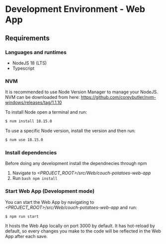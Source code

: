 # Development Environment - Web App 

## Requirements

### Languages and runtimes
- NodeJS 18 (LTS) 
- Typescript

### NVM
It is recommended to use Node Version Manager to manage your NodeJS. 
NVM can be downloaded from here: https://github.com/coreybutler/nvm-windows/releases/tag/1.1.10


To install Node open a terminal and run: 
```bash
$ nvm install 18.15.0
```

To use a specific Node version, install the version and then run: 
```bash
$ nvm use 18.15.0
```

### Install dependencies
Before doing any development install the dependnecies through npm

1. Navigate to <em><PROJECT_ROOT>/src/Web/couch-potatoes-web-app</em>
2. Run ```bash npm install```


### Start Web App (Development mode)
You can start the Web App by navigating to <em><PROJECT_ROOT>/src/Web/couch-potatoes-web-app</em> and run: 
```bash
$ npm run start
```
It hosts the Web App locally on port 3000 by default. It has hot-reload by default, so every changes you make to the code will be reflected in the Web App after each save.
